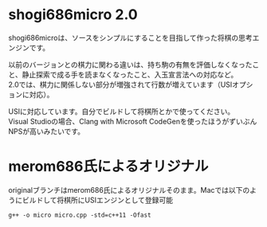# shogi686micro 2.0
shogi686microは、ソースをシンプルにすることを目指して作った将棋の思考エンジンです。

以前のバージョンとの棋力に関わる違いは、持ち駒の有無を評価しなくなったこと、静止探索で成る手を読まなくなったこと、入玉宣言法への対応など。  
2.0では、棋力に関係しない部分が増強されて行数が増えています（USIオプションに対応）。

USIに対応しています。自分でビルドして将棋所とかで使ってください。  
Visual Studioの場合、Clang with Microsoft CodeGenを使ったほうがずいぶんNPSが高いみたいです。

# merom686氏によるオリジナル
originalブランチはmerom686氏によるオリジナルそのまま。Macでは以下のようにビルドして将棋所にUSIエンジンとして登録可能

```
g++ -o micro micro.cpp -std=c++11 -Ofast
```
